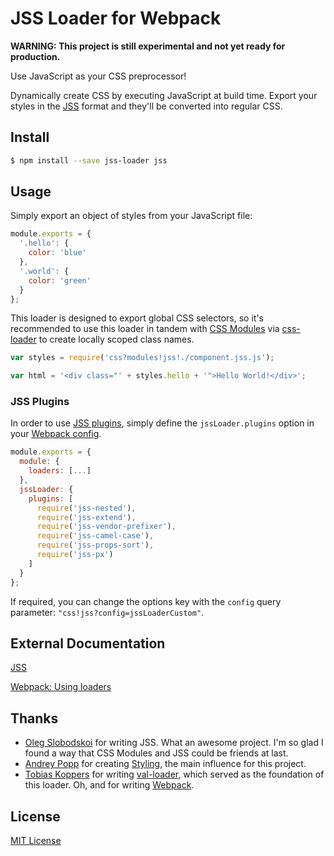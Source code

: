 # JSS Loader for Webpack

**WARNING: This project is still experimental and not yet ready for production.**

Use JavaScript as your CSS preprocessor!

Dynamically create CSS by executing JavaScript at build time. Export your styles in the [JSS](https://github.com/jsstyles/jss) format and they'll be converted into regular CSS.

## Install

```bash
$ npm install --save jss-loader jss
```

## Usage

Simply export an object of styles from your JavaScript file:

```js
module.exports = {
  '.hello': {
    color: 'blue'
  },
  '.world': {
    color: 'green'
  }
};
```

This loader is designed to export global CSS selectors, so it's recommended to use this loader in tandem with [CSS Modules](https://github.com/css-modules/css-modules) via [css-loader](https://github.com/webpack/css-loader) to create locally scoped class names.

```js
var styles = require('css?modules!jss!./component.jss.js');

var html = '<div class="' + styles.hello + '">Hello World!</div>';
```

### JSS Plugins

In order to use [JSS plugins](https://github.com/jsstyles/jss/blob/master/readme.md#plugins), simply define the `jssLoader.plugins` option in your [Webpack config](http://webpack.github.io/docs/configuration.html).

``` javascript
module.exports = {
  module: {
    loaders: [...]
  },
  jssLoader: {
    plugins: [
      require('jss-nested'),
      require('jss-extend'),
      require('jss-vendor-prefixer'),
      require('jss-camel-case'),
      require('jss-props-sort'),
      require('jss-px')
    ]
  }
};
```

If required, you can change the options key with the `config` query parameter: `"css!jss?config=jssLoaderCustom"`.

## External Documentation

[JSS](https://github.com/jsstyles/jss)

[Webpack: Using loaders](http://webpack.github.io/docs/using-loaders.html)

## Thanks

 - [Oleg Slobodskoi](https://github.com/kof) for writing JSS. What an awesome project. I'm so glad I found a way that CSS Modules and JSS could be friends at last.
 - [Andrey Popp](https://github.com/andreypopp) for creating [Styling](https://github.com/andreypopp/styling), the main influence for this project.
 - [Tobias Koppers](https://github.com/sokra) for writing [val-loader](https://github.com/webpack/val-loader), which served as the foundation of this loader. Oh, and for writing [Webpack](http://webpack.github.io/).

## License

[MIT License](http://markdalgleish.mit-license.org/)

